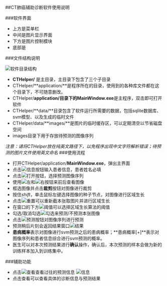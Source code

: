 ##CT肺癌辅助诊断软件使用说明

###软件界面
- 上方是菜单栏
- 中间是图片显示界面
- 下方是图片控制模块
- 底部是


###文件结构说明

![软件目录结构](http://i.imgur.com/IKQZHYF.png)

- **CTHelper/** 是主目录，主目录下包含了三个子目录
- CTHelper/**application/**是程序所在的目录，使用到的各种库文件都在这个目录下，不可随意删改。
- CTHelper/**application/**目录下的**MainWindow.exe**是主程序，双击即可打开软件
- CTHelper/**data/**目录包含了软件运行所需要的数据，包括sqlite数据库、svm模型、以及生成的临时文件
- CTHelper/data/**images/**是图片的临时缓存区，可以定期清空以节省磁盘空间
- images目录下用于存放待预测的图像序列

*注意：请将CTHelper放在纯英文路径下，以免程序出现中文字符解析错误；待预测的图片文件使用英文命名*
###使用流程
- 打开CTHelper/application/**MainWindow.exe**，弹出主界面
- 点击![信息](http://i.imgur.com/mGwUFTy.png)按钮输入患者信息，患者姓名必填
- 点击![打开](http://i.imgur.com/BlKuKzl.png)按钮，选择预测图像序列
- 使用![左](http://i.imgur.com/InysHDj.png)和![右](http://i.imgur.com/N7xYXAS.png)按钮来前后查看图像
- 框选图像并点击**裁剪**按钮对图像进行裁剪
- 按住*shift*，单击鼠标左键选择图像的种子节点，对图像进行区域生长
- 点击![重置](http://i.imgur.com/JI7JjiA.png)可以重新截本张取图片并进行区域生长
- 在窗口的下方![阈值](http://i.imgur.com/mzlcjzu.png)可以选择区域生长算法的阈值
- 勾选/取消勾选![勾选](http://i.imgur.com/O4a6qIh.png)来预测/不预测本张图像
- 点击![预测](http://i.imgur.com/hWiU3O0.png)按钮对图像序列进行预测
- 预测稍后片刻会返回结果窗口![结果](http://i.imgur.com/DtR8TPe.png)
- **患病概率**表示对图像进行svm预测之后的患病概率；**患病概率[+]**表示对图像序列和患者信息综合进行svm预测的概率。
- 医生可以对本次预测结果进行**确认**操作，确认后，本次预测的样本会做为新的训练样本加入到训练集中。

###辅助功能

- 点击![查看](http://i.imgur.com/Mjz3NhX.png)查看过往的预测信息
![信息](http://i.imgur.com/Kk7Ecyh.png)
- 点击查看可以查看具体的诊断信息与预测结果
